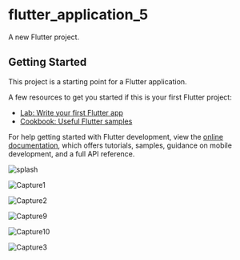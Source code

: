 # flutter_application_5

A new Flutter project.

## Getting Started

This project is a starting point for a Flutter application.

A few resources to get you started if this is your first Flutter project:

- [Lab: Write your first Flutter app](https://docs.flutter.dev/get-started/codelab)
- [Cookbook: Useful Flutter samples](https://docs.flutter.dev/cookbook)

For help getting started with Flutter development, view the
[online documentation](https://docs.flutter.dev/), which offers tutorials,
samples, guidance on mobile development, and a full API reference.


![splash](https://user-images.githubusercontent.com/103077613/221817929-cb66f65d-8f30-4884-b30e-8f8385c1b367.PNG)

![Capture1](https://user-images.githubusercontent.com/103077613/221820357-75f65656-5f2f-434d-810b-c526c2de0ac7.PNG)

![Capture2](https://user-images.githubusercontent.com/103077613/221823293-7294421d-62c3-4109-a4d2-7b00b0dda6cf.PNG)

![Capture9](https://user-images.githubusercontent.com/103077613/221823454-f831bee1-98aa-4726-bd68-c11d5b69874c.PNG)

![Capture10](https://user-images.githubusercontent.com/103077613/221824032-0639212e-ba0c-4f8b-8e2f-9487a27fdfe3.PNG)

![Capture3](https://user-images.githubusercontent.com/103077613/221824203-e91f39f2-b290-4a2d-b9e6-6383e320517b.PNG)





